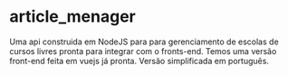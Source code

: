 # article_menager
Uma api construida em NodeJS para para gerenciamento de escolas de cursos livres pronta para integrar com o fronts-end. Temos uma versão front-end feita em vuejs já pronta. Versão simplificada em português.
